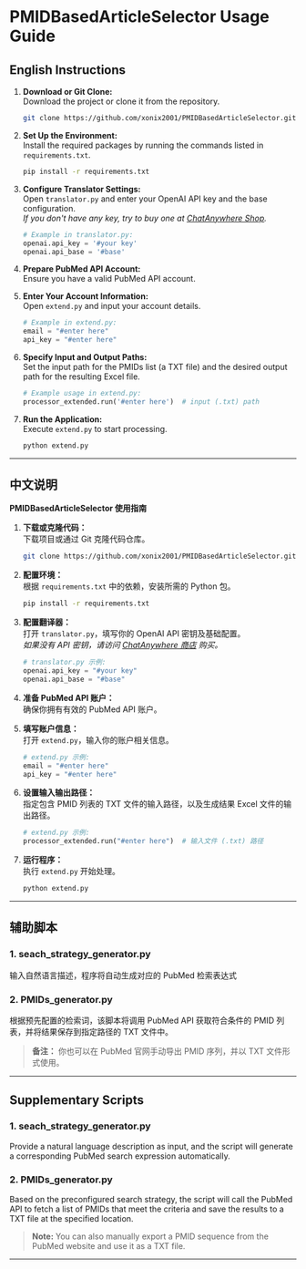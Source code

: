 # PMIDBasedArticleSelector Usage Guide

## English Instructions

1. **Download or Git Clone:**  
   Download the project or clone it from the repository.
   ```bash
   git clone https://github.com/xonix2001/PMIDBasedArticleSelector.git
   ```

2. **Set Up the Environment:**  
   Install the required packages by running the commands listed in `requirements.txt`.
   ```bash
   pip install -r requirements.txt
   ```

3. **Configure Translator Settings:**  
   Open `translator.py` and enter your OpenAI API key and the base configuration.  
   *If you don't have any key, try to buy one at [ChatAnywhere Shop](https://api.chatanywhere.tech/#/shop).*
   ```python
   # Example in translator.py:
   openai.api_key = '#your key'
   openai.api_base = '#base'
   ```

4. **Prepare PubMed API Account:**  
   Ensure you have a valid PubMed API account.

5. **Enter Your Account Information:**  
   Open `extend.py` and input your account details.
   ```python
   # Example in extend.py:
   email = "#enter here"
   api_key = "#enter here"
   ```

6. **Specify Input and Output Paths:**  
   Set the input path for the PMIDs list (a TXT file) and the desired output path for the resulting Excel file.
   ```python
   # Example usage in extend.py:
   processor_extended.run('#enter here')  # input (.txt) path
   ```

7. **Run the Application:**  
   Execute `extend.py` to start processing.
   ```bash
   python extend.py
   ```

---

## 中文说明

**PMIDBasedArticleSelector 使用指南**

1. **下载或克隆代码：**  
   下载项目或通过 Git 克隆代码仓库。
   ```bash
   git clone https://github.com/xonix2001/PMIDBasedArticleSelector.git
   ```

2. **配置环境：**  
   根据 `requirements.txt` 中的依赖，安装所需的 Python 包。
   ```bash
   pip install -r requirements.txt
   ```

3. **配置翻译器：**  
   打开 `translator.py`，填写你的 OpenAI API 密钥及基础配置。  
   *如果没有 API 密钥，请访问 [ChatAnywhere 商店](https://api.chatanywhere.tech/#/shop) 购买。*
   ```python
   # translator.py 示例:
   openai.api_key = "#your key"
   openai.api_base = "#base"
   ```

4. **准备 PubMed API 账户：**  
   确保你拥有有效的 PubMed API 账户。

5. **填写账户信息：**  
   打开 `extend.py`，输入你的账户相关信息。
   ```python
   # extend.py 示例:
   email = "#enter here"
   api_key = "#enter here"
   ```

6. **设置输入输出路径：**  
   指定包含 PMID 列表的 TXT 文件的输入路径，以及生成结果 Excel 文件的输出路径。
   ```python
   # extend.py 示例:
   processor_extended.run("#enter here")  # 输入文件 (.txt) 路径
   ```

7. **运行程序：**  
   执行 `extend.py` 开始处理。
   ```bash
   python extend.py
   ```
---
## 辅助脚本

### 1. seach_strategy_generator.py
输入自然语言描述，程序将自动生成对应的 PubMed 检索表达式

### 2. PMIDs_generator.py
根据预先配置的检索词，该脚本将调用 PubMed API 获取符合条件的 PMID 列表，并将结果保存到指定路径的 TXT 文件中。  
> **备注：** 你也可以在 PubMed 官网手动导出 PMID 序列，并以 TXT 文件形式使用。
---
## Supplementary Scripts

### 1. seach_strategy_generator.py
Provide a natural language description as input, and the script will generate a corresponding PubMed search expression automatically.

### 2. PMIDs_generator.py
Based on the preconfigured search strategy, the script will call the PubMed API to fetch a list of PMIDs that meet the criteria and save the results to a TXT file at the specified location.  
> **Note:** You can also manually export a PMID sequence from the PubMed website and use it as a TXT file.
---